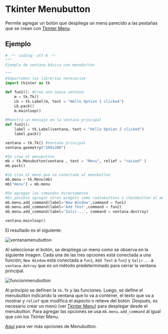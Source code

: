 # Tkinter Menubutton
Permite agregar un botón que despliega un menú parecido a las pestañas que se crean con [Tkinter Menu](https://juan-suarezp.github.io/Tk/content/menu.html).

## Ejemplo

```python
# -*- coding: utf-8 -*-
"""
Ejemplo de ventana básico con menubutton

"""
#Importamos las librerías necesarias
import tkinter as tk

def fun1(): #Crea una nueva ventana
    m = tk.Tk()
    Lb = tk.Label(m, text = "Hello Option 1 clicked")
    Lb.pack()
    m.mainloop()
    
#Muestra un mensaje en la ventana principal
def fun2():
    label = tk.Label(ventana, text = "Hello Option 2 clicked")
    label.pack()

ventana = tk.Tk() #Ventana principal
ventana.geometry("200x200")

#Se crea el menubutton
mb = tk.Menubutton(ventana , text = "Menu", relief = "raised" )
mb.pack()

#Se crea el menú que va conectado al menubutton
mb.menu = tk.Menu(mb)
mb["menu"] = mb.menu

#Se agregan los comandos directamente
#Es posible agregar otros widgets como radiobuttons o checkbutton al menú
mb.menu.add_command(label='New Window',command = fun1)
mb.menu.add_command(label='Add Text',command = fun2)
mb.menu.add_command(label='Salir...', command = ventana.destroy)

ventana.mainloop()
```
El resultado es el siguiente:

![ventanamenubutton](https://user-images.githubusercontent.com/58320351/128614403-a0e1c3f8-5288-4796-8c23-dc7816d26cde.png)

Al seleccionar el botón, se despliega un menú como se observa en la siguiente imagen. Cada una de las tres opciones está conectada a una función; `New Window` está conectada a `fun1`, `Add Text` a `fun2` y `Salir...` a `ventana.detroy` que es un método predeterminado para cerrar la ventana principal.

![funcionmenubutton](https://user-images.githubusercontent.com/58320351/128614406-59abf357-1b8a-4c37-87e8-62640f4b969c.png)

Al principio se definen la `tk.Tk` y las funciones. Luego, se define el menubutton indicando la ventana que lo va a contener, el texto que va a mostrar y `relief` que modifica el aspecto o relieve del botón. Después, es necesario crear un menú (ver [Tkinter Menu](https://juan-suarezp.github.io/Tk/content/menu.html)) para desplegar desde el menubutton. Para agregar las opciones se usa `mb.menu.add_command` al igual que con los Tkinter Menu.

[Aquí](https://www.tutorialspoint.com/python3/tk_menubutton.htm) para ver más opciones de Menubutton.
